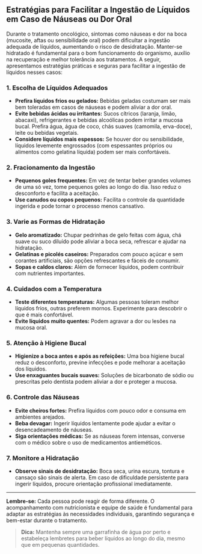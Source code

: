 ## Estratégias para Facilitar a Ingestão de Líquidos em Caso de Náuseas ou Dor Oral

Durante o tratamento oncológico, sintomas como náuseas e dor na boca (mucosite, aftas ou sensibilidade oral) podem dificultar a ingestão adequada de líquidos, aumentando o risco de desidratação. Manter-se hidratado é fundamental para o bom funcionamento do organismo, auxílio na recuperação e melhor tolerância aos tratamentos. A seguir, apresentamos estratégias práticas e seguras para facilitar a ingestão de líquidos nesses casos:

### 1. **Escolha de Líquidos Adequados**

- **Prefira líquidos frios ou gelados:** Bebidas geladas costumam ser mais bem toleradas em casos de náuseas e podem aliviar a dor oral.
- **Evite bebidas ácidas ou irritantes:** Sucos cítricos (laranja, limão, abacaxi), refrigerantes e bebidas alcoólicas podem irritar a mucosa bucal. Prefira água, água de coco, chás suaves (camomila, erva-doce), leite ou bebidas vegetais.
- **Considere líquidos mais espessos:** Se houver dor ou sensibilidade, líquidos levemente engrossados (com espessantes próprios ou alimentos como gelatina líquida) podem ser mais confortáveis.

### 2. **Fracionamento da Ingestão**

- **Pequenos goles frequentes:** Em vez de tentar beber grandes volumes de uma só vez, tome pequenos goles ao longo do dia. Isso reduz o desconforto e facilita a aceitação.
- **Use canudos ou copos pequenos:** Facilita o controle da quantidade ingerida e pode tornar o processo menos cansativo.

### 3. **Varie as Formas de Hidratação**

- **Gelo aromatizado:** Chupar pedrinhas de gelo feitas com água, chá suave ou suco diluído pode aliviar a boca seca, refrescar e ajudar na hidratação.
- **Gelatinas e picolés caseiros:** Preparados com pouco açúcar e sem corantes artificiais, são opções refrescantes e fáceis de consumir.
- **Sopas e caldos claros:** Além de fornecer líquidos, podem contribuir com nutrientes importantes.

### 4. **Cuidados com a Temperatura**

- **Teste diferentes temperaturas:** Algumas pessoas toleram melhor líquidos frios, outras preferem mornos. Experimente para descobrir o que é mais confortável.
- **Evite líquidos muito quentes:** Podem agravar a dor ou lesões na mucosa oral.

### 5. **Atenção à Higiene Bucal**

- **Higienize a boca antes e após as refeições:** Uma boa higiene bucal reduz o desconforto, previne infecções e pode melhorar a aceitação dos líquidos.
- **Use enxaguantes bucais suaves:** Soluções de bicarbonato de sódio ou prescritas pelo dentista podem aliviar a dor e proteger a mucosa.

### 6. **Controle das Náuseas**

- **Evite cheiros fortes:** Prefira líquidos com pouco odor e consuma em ambientes arejados.
- **Beba devagar:** Ingerir líquidos lentamente pode ajudar a evitar o desencadeamento de náuseas.
- **Siga orientações médicas:** Se as náuseas forem intensas, converse com o médico sobre o uso de medicamentos antieméticos.

### 7. **Monitore a Hidratação**

- **Observe sinais de desidratação:** Boca seca, urina escura, tontura e cansaço são sinais de alerta. Em caso de dificuldade persistente para ingerir líquidos, procure orientação profissional imediatamente.

---

**Lembre-se:** Cada pessoa pode reagir de forma diferente. O acompanhamento com nutricionista e equipe de saúde é fundamental para adaptar as estratégias às necessidades individuais, garantindo segurança e bem-estar durante o tratamento.

> **Dica:** Mantenha sempre uma garrafinha de água por perto e estabeleça lembretes para beber líquidos ao longo do dia, mesmo que em pequenas quantidades.